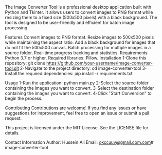 The Image Converter Tool is a professional desktop application built with Python and Tkinter. It allows users to convert images to PNG format while resizing them to a fixed size (500x500 pixels) with a black background. The tool is designed to be user-friendly and efficient for batch image processing.

Features
Convert images to PNG format.
Resize images to 500x500 pixels while maintaining the aspect ratio.
Add a black background for images that do not fit the 500x500 canvas.
Batch processing for multiple images in a source folder.
Real-time progress tracking and statistics.
Requirements
Python 3.7 or higher.
Required libraries: Pillow.
Installation
1-Clone this repository:
git clone https://github.com/your-username/image-converter-tool.git
2-Navigate to the project directory:
cd image-converter-tool
3-Install the required dependencies:
pip install -r requirements.txt


Usage
1-Run the application:
python main.py
2-Select the source folder containing the images you want to convert.
3-Select the destination folder containing the images you want to convert.
4-Click "Start Conversion" to begin the process.

Contributing
Contributions are welcome! If you find any issues or have suggestions for improvement, feel free to open an issue or submit a pull request.



This project is licensed under the MIT License. See the LICENSE file for details.

Contact Information
Author: Hussein Ali
Email: okccuuv@gmail.com.com#   i m a g e - c o n v e r t e r - t o o l  
 